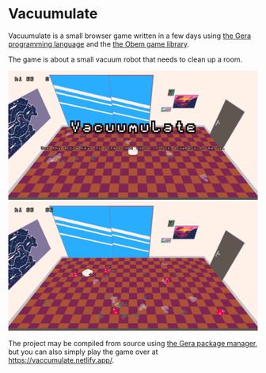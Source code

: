 
# Vacuumulate

Vacuumulate is a small browser game written in a few days using [the Gera programming language](https://github.com/geralang) and the [the Obem game library](https://github.com/typesafeschwalbe/obem).

The game is about a small vacuum robot that needs to clean up a room.

![Screenshot 1](screenshot1.png)
![Screenshot 2](screenshot2.png)

The project may be compiled from source using [the Gera package manager](https://github.com/geralang/gerap), but you can also simply play the game over at https://vaccumulate.netlify.app/.